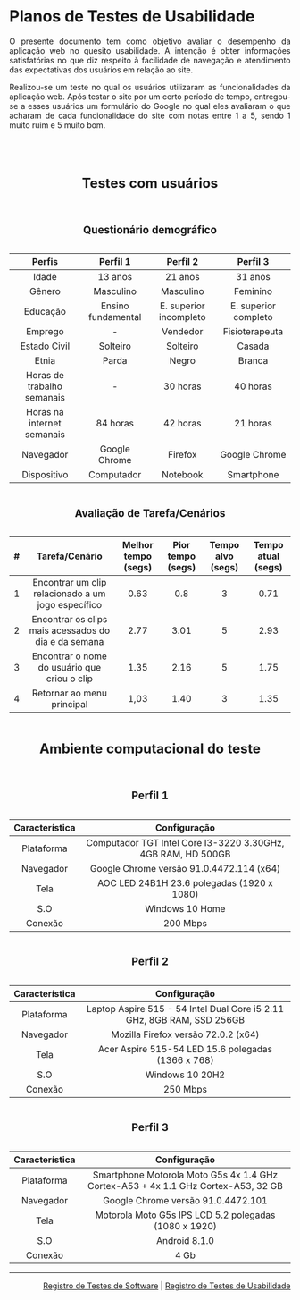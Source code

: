<div align="justify">

# Planos de Testes de Usabilidade

O presente documento tem como objetivo avaliar o desempenho da aplicação web no quesito usabilidade. A intenção é obter informações satisfatórias no que diz respeito à facilidade de navegação e atendimento das expectativas dos usuários em relação ao site.

Realizou-se um teste no qual os usuários utilizaram as funcionalidades da aplicação web. Após testar o site por um certo período de tempo, entregou-se a esses usuários um formulário do Google no qual eles avaliaram o que acharam de cada funcionalidade do site com notas entre 1 a 5, sendo 1 muito ruim e 5 muito bom.</div>

<div align="center">
  <table border="0">
    <caption>
      <h2>Testes com usuários</h2>
    </caption>
    <caption>
      <h3>Questionário demográfico</h3>
    </caption>
    <thead>
      <tr>
        <th style="text-align:center">Perfis</th>
        <th style="text-align:center">Perfil 1</th>
        <th style="text-align:center">Perfil 2</th>
        <th style="text-align:center">Perfil 3</th>
      </tr>
    </thead>
    <tbody>
      <tr>
        <td align="center">Idade</td>
        <td align="center">13 anos</td>
        <td align="center">21 anos</td>
        <td align="center">31 anos</td>
      </tr>
      <tr>
        <td align="center">Gênero</td>
        <td align="center">Masculino</td>
        <td align="center">Masculino</td>
        <td align="center">Feminino</td>
      </tr>
      <tr>
        <td align="center">Educação</td>
        <td align="center">Ensino fundamental</td>
        <td align="center">E. superior incompleto</td>
        <td align="center">E. superior completo</td>
      </tr>
      <tr>
        <td align="center">Emprego</td>
        <td align="center">-</td>
        <td align="center">Vendedor</td>
        <td align="center">Fisioterapeuta</td>
      </tr>
      <tr>
        <td align="center">Estado Civil</td>
        <td align="center">Solteiro</td>
        <td align="center">Solteiro</td>
        <td align="center">Casada</td>
      </tr>
      <tr>
        <td align="center">Etnia</td>
        <td align="center">Parda</td>
        <td align="center">Negro</td>
        <td align="center">Branca</td>
      </tr>
      <tr>
        <td align="center">Horas de trabalho semanais</td>
        <td align="center">-</td>
        <td align="center">30 horas</td>
        <td align="center">40 horas</td>
      </tr>
      <tr>
        <td align="center">Horas na internet semanais</td>
        <td align="center">84 horas</td>
        <td align="center">42 horas</td>
        <td align="center">21 horas</td>
      </tr>
      <tr>
        <td align="center">Navegador</td>
        <td align="center">Google Chrome</td>
        <td align="center">Firefox</td>
        <td align="center">Google Chrome</td>
      </tr>
      <tr>
        <td align="center">Dispositivo</td>
        <td align="center">Computador</td>
        <td align="center">Notebook</td>
        <td align="center">Smartphone</td>

<br>

  <div align="center">
    <table border="0">
      <caption><h3>Avaliação de Tarefa/Cenários</h3></caption>
        <thead>
          <tr>
            <th style="text-align:center">#</th>
              <th style="text-align:center">Tarefa/Cenário</th>
              <th style="text-align:center">Melhor tempo (segs)</th>
              <th style="text-align:center">Pior tempo (segs)</th>
              <th style="text-align:center">Tempo alvo (segs)</th>
              <th style="text-align:center">Tempo atual (segs)</th>
            </tr>
          </thead>
            <tbody>
              <tr>
                <td align="center">1</td>
                <td align="center">
                  Encontrar um clip relacionado a um jogo específico
                </td>
                <td align="center">0.63</td>
                <td align="center">0.8</td>
                <td align="center">3</td>
                <td align="center">0.71</td>
              </tr>
              <tr>
                <td align="center">2</td>
                <td align="center">
                  Encontrar os clips mais acessados do dia e da semana
                </td>
                <td align="center">2.77</td>
                <td align="center">3.01</td>
                <td align="center">5</td>
                <td align="center">2.93</td>
              </tr>
              <tr>
                <td align="center">3</td>
                <td align="center">
                  Encontrar o nome do usuário que criou o clip
                </td>
                <td align="center">1.35</td>
                <td align="center">2.16</td>
                <td align="center">5</td>
                <td align="center">1.75</td>
              </tr>
              <tr>
                <td align="center">4</td>
                <td align="center">Retornar ao menu principal</td>
                <td align="center">1,03</td>
                <td align="center">1.40</td>
                <td align="center">3</td>
                <td align="center">1.35</td>
              </tr>

  <div align="center">
                <table border="0">
                  <caption>
                    <h2>Ambiente computacional do teste</h2>
                  </caption>
                  <caption>
                    <h3>Perfil 1</h3>
                  </caption>
                  <thead>
                    <tr>
                      <th style="text-align:center">Característica</th>
                      <th style="text-align:center">Configuração</th>
                    </tr>
                  </thead>
                  <tbody>
                    <tr>
                      <td align="center">Plataforma</td>
                      <td align="center">
                        Computador TGT Intel Core I3-3220 3.30GHz, 4GB RAM, HD 500GB
                      </td>
                    </tr>

  <tr>
                      <td align="center">Navegador</td>
                      <td align="center">
                        Google Chrome versão 91.0.4472.114 (x64)
                      </td>
                    </tr>
                    <tr>
                      <td align="center">Tela</td>
                      <td align="center">
                        AOC LED 24B1H 23.6 polegadas (1920 x 1080)
                      </td>
                    </tr>
                    <tr>
                      <td align="center">S.O</td>
                      <td align="center">Windows 10 Home</td>
                    </tr>
                    <tr>
                      <td align="center">Conexão</td>
                      <td align="center">200 Mbps</td>
                    </tr>
                  </tbody>

  <div align="center">
                    <table border="0">
                      <caption>
                        <h3>Perfil 2</h3>
                      </caption>
                      <thead>
                        <tr>
                          <th style="text-align:center">Característica</th>
                          <th style="text-align:center">Configuração</th>
                        </tr>
                      </thead>
                      <tbody>
                        <tr>
                          <td align="center">Plataforma</td>
                          <td align="center">
                            Laptop Aspire 515 - 54 Intel Dual Core i5 2.11 GHz, 8GB RAM, SSD 256GB
                          </td>
                        </tr>

  <tr>
                          <td align="center">Navegador</td>
                          <td align="center">
                            Mozilla Firefox versão 72.0.2 (x64)
                          </td>
                        </tr>
                        <tr>
                          <td align="center">Tela</td>
                          <td align="center">
                            Acer Aspire 515-54 LED 15.6 polegadas (1366 x 768)
                          </td>
                        </tr>
                        <tr>
                          <td align="center">S.O</td>
                          <td align="center">Windows 10 20H2</td>
                        </tr>
                        <tr>
                          <td align="center">Conexão</td>
                          <td align="center">250 Mbps</td>
                        </tr>
                      </tbody>

  <div align="center">
                        <table border="0">
                          <caption>
                            <h3>Perfil 3</h3>
                          </caption>
                          <thead>
                            <tr>
                              <th style="text-align:center">Característica</th>
                              <th style="text-align:center">Configuração</th>
                            </tr>
                          </thead>
                          <tbody>
                            <tr>
                              <td align="center">Plataforma</td>
                              <td align="center">
                                Smartphone Motorola Moto G5s 4x 1.4 GHz
                                Cortex-A53 + 4x 1.1 GHz Cortex-A53, 32 GB
                              </td>
                            </tr>

  <tr>
                              <td align="center">Navegador</td>
                              <td align="center">
                                Google Chrome versão 91.0.4472.101
                              </td>
                            </tr>
                            <tr>
                              <td align="center">Tela</td>
                              <td align="center">
                                Motorola Moto G5s IPS LCD 5.2 polegadas (1080 x
                                1920)
                              </td>
                            </tr>
                            <tr>
                              <td align="center">S.O</td>
                              <td align="center">Android 8.1.0</td>
                            </tr>
                            <tr>
                              <td align="center">Conexão</td>
                              <td align="center">4 Gb</td>
                            </tr>
                          </tbody>
                        </table>
                      </div>
                    </table>
                  </div>
                </table>
              </div>
            </tbody>
          </table>
        </div>
      </tr>
    </tbody>
  </table>
</div>


<hr>

<p align="right"><a href="./09-Registro de Testes de Software.md">Registro de Testes de Software</a> | <a href="./11-Registro de Testes de Usabilidade.md">Registro de Testes de Usabilidade</a></p>





